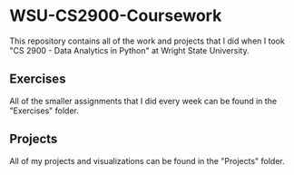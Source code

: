 # WSU-CS2900-Coursework
This repository contains all of the work and projects that I did when I took "CS 2900 - Data Analytics in Python" at Wright State University.

## Exercises

All of the smaller assignments that I did every week can be found in the "Exercises" folder.

## Projects

All of my projects and visualizations can be found in the "Projects" folder.
